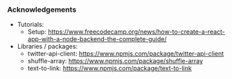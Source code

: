 ### Acknowledgements
- Tutorials:
    - Setup: https://www.freecodecamp.org/news/how-to-create-a-react-app-with-a-node-backend-the-complete-guide/
- Libraries / packages:
    - twitter-api-client: https://www.npmjs.com/package/twitter-api-client
    - shuffle-array: https://www.npmjs.com/package/shuffle-array
    - text-to-link: https://www.npmjs.com/package/text-to-link